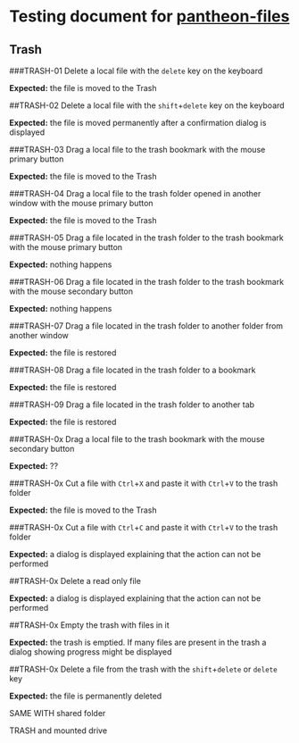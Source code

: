 # Testing document for [pantheon-files](lp:~jeremywootten/pantheon-files/fix-crash-when-trashing)

## Trash

###TRASH-01
Delete a local file with the `delete` key on the keyboard

**Expected:** the file is moved to the Trash

##TRASH-02
Delete a local file with the `shift`+`delete` key on the keyboard

**Expected:** the file is moved permanently after a confirmation dialog is displayed

###TRASH-03
Drag a local file to the trash bookmark with the mouse primary button

**Expected:** the file is moved to the Trash

###TRASH-04
Drag a local file to the trash folder opened in another window  with the mouse primary button

**Expected:** the file is moved to the Trash

###TRASH-05
Drag a file located in the trash folder to the trash bookmark with the mouse primary button

**Expected:** nothing happens

###TRASH-06
Drag a file located in the trash folder to the trash bookmark with the mouse secondary button

**Expected:** nothing happens

###TRASH-07
Drag a file located in the trash folder to another folder from another window

**Expected:** the file is restored

###TRASH-08
Drag a file located in the trash folder to a bookmark

**Expected:** the file is restored

###TRASH-09
Drag a file located in the trash folder to another tab

**Expected:** the file is restored

###TRASH-0x
Drag a local file to the trash bookmark with the mouse secondary button

**Expected:** ??

###TRASH-0x
Cut a file with `Ctrl`+`X` and paste it with `Ctrl`+`V` to the trash folder

**Expected:** the file is moved to the Trash

###TRASH-0x
Cut a file with `Ctrl`+`C` and paste it with `Ctrl`+`V` to the trash folder

**Expected:** a dialog is displayed explaining that the action can not be performed



##TRASH-0x
Delete a read only file 

**Expected:** a dialog is displayed explaining that the action can not be performed

##TRASH-0x 
Empty the trash with files in it

**Expected:** the trash is emptied. If many files are present in the trash a dialog showing progress might be displayed

##TRASH-0x 
Delete a file from the trash with the `shift`+`delete` or `delete` key

**Expected:** the file is permanently deleted


SAME WITH shared folder

TRASH and mounted drive
